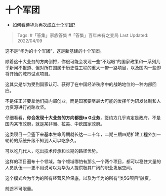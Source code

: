 # 十个军团

- [如何看待华为再次成立十个军团?](https://www.zhihu.com/question/526091147/answer/2431057676)

>Tags: #「答集」家族答集 #「答集」百年未有之变局 
>Last Updated: 2022/04/09

这不是“华为的十个军团”，这是新基建的十个军团。

顺着这十大业务的方向倒捋，你很可能会发现一些“不起眼”的国家政策和一系列几乎新闻不报道、但对所在国属于历史性工程的重大一带一路项目，以及国内一些即将开始的城市试点项目。

这其实是华为受到国家认可、获得了在中国经济秩序中的战略地位的一种内部回应。

不是任正非要拿他们搞内部创业，而是国家要尽最大可能的发挥华为研发体制和人力资源进行战略攻坚。

仔细看看，**你会发现十大业务的方向都是to G业务**，签约方几乎肯定是政府。不是国内某市政府，就是某非洲、拉美、中欧国家政府。

这类项目一旦签下来基本生命周期就长达一二十年，二期三期四期扩建工程外加一轮轮的系统升级不知到人可以吃多久。

可以吃几代人，吃出技术传承和长期的路径优势。

这样的项目遍布十个领域，每个领域哪怕有那么一个两个项目，都可以稳住大量的人员队伍——更不用说可以为华为人提供极其广阔的职业发展空间。

这个模式会为华为的所有经营风险保底，以及为华为的所有“类5G项目”融资。

前途不可限量。

  